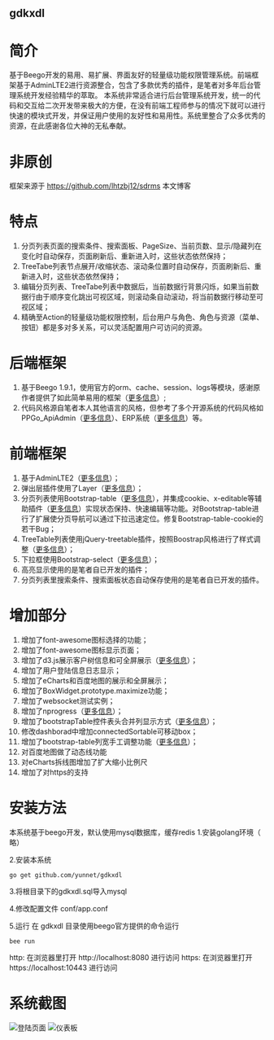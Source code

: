 ## gdkxdl

# 简介
基于Beego开发的易用、易扩展、界面友好的轻量级功能权限管理系统。前端框架基于AdminLTE2进行资源整合，包含了多款优秀的插件，是笔者对多年后台管理系统开发经验精华的萃取。
本系统非常适合进行后台管理系统开发，统一的代码和交互给二次开发带来极大的方便，在没有前端工程师参与的情况下就可以进行快速的模块式开发，并保证用户使用的友好性和易用性。系统里整合了众多优秀的资源，在此感谢各位大神的无私奉献。
# 非原创
  框架来源于 https://github.com/lhtzbj12/sdrms
本文博客
# 特点
1. 分页列表页面的搜索条件、搜索面板、PageSize、当前页数、显示/隐藏列在变化时自动保存，页面刷新后、重新进入时，这些状态依然保持；
2. TreeTabe列表节点展开/收缩状态、滚动条位置时自动保存，页面刷新后、重新进入时，这些状态依然保持；
3. 编辑分页列表、TreeTabe列表中数据后，当前数据行背景闪烁，如果当前数据行由于顺序变化跳出可视区域，则滚动条自动滚动，将当前数据行移动至可视区域；
4. 精确至Action的轻量级功能权限控制，后台用户与角色、角色与资源（菜单、按钮）都是多对多关系，可以灵活配置用户可访问的资源。
# 后端框架
1. 基于Beego 1.9.1，使用官方的orm、cache、session、logs等模块，感谢原作者提供了如此简单易用的框架（<a href="https://beego.me/">更多信息</a>）;
2. 代码风格源自笔者本人其他语言的风格，但参考了多个开源系统的代码风格如 PPGo_ApiAdmin（<a href="https://github.com/george518/PPGo_ApiAdmin">更多信息</a>）、ERP系统（<a href="https://github.com/hexiaoyun128/ERP">更多信息</a>）等。
# 前端框架
1. 基于AdminLTE2（<a href="https://adminlte.io/themes/AdminLTE/index2.html">更多信息</a>）；
2. 弹出层插件使用了Layer（<a href="http://layer.layui.com/">更多信息</a>）；
3. 分页列表使用Bootstrap-table（<a href="http://bootstrap-table.wenzhixin.net.cn/zh-cn/getting-started/">更多信息</a>），并集成cookie、x-editable等辅助插件（<a href="http://bootstrap-table.wenzhixin.net.cn/zh-cn/extensions/">更多信息</a>）实现状态保持、快速编辑等功能。对Bootstrap-table进行了扩展使分页导航可以通过下拉迅速定位。修复Bootstrap-table-cookie的若干Bug；
4. TreeTable列表使用jQuery-treetable插件，按照Boostrap风格进行了样式调整（<a href="http://ludo.cubicphuse.nl/jquery-treetable/">更多信息</a>）；
5. 下拉框使用Bootstrap-select（<a href="http://silviomoreto.github.io/bootstrap-select/">更多信息</a>）；
6. 高亮显示使用的是笔者自已开发的插件；
7. 分页列表里搜索条件、搜索面板状态自动保存使用的是笔者自已开发的插件。

# 增加部分
1. 增加了font-awesome图标选择的功能；
2. 增加了font-awesome图标显示页面；
3. 增加了d3.js展示客户树信息和可全屏展示（<a href="http://www.robschmuecker.com/d3-js-drag-and-drop-zoomable-tree/">更多信息</a>）；
4. 增加了用户登陆信息日志显示；
5. 增加了eCharts和百度地图的展示和全屏展示；
6. 增加了BoxWidget.prototype.maximize功能；
7. 增加了websocket测试实例；
8. 增加了nprogress（<a href="https://github.com/rstacruz/nprogress/">更多信息</a>）；
9. 增加了bootstrapTable控件表头合并列显示方式（<a href="https://github.com/wenzhixin/bootstrap-table/tree/master/src/extensions/sticky-header/">更多信息</a>）；
10. 修改dashborad中增加connectedSortable可移动box；
11. 增加了bootstrap-table列宽手工调整功能（<a href="https://github.com/wenzhixin/bootstrap-table/tree/master/src/extensions/resizable/">更多信息</a>）；
12. 对百度地图做了动态线功能
13. 对eCharts拆线图增加了扩大缩小比例尺
14. 增加了对https的支持

# 安装方法

本系统基于beego开发，默认使用mysql数据库，缓存redis 
1.安装golang环境（ 略）

2.安装本系统
```
go get github.com/yunnet/gdkxdl
```
3.将根目录下的gdkxdl.sql导入mysql

4.修改配置文件 conf/app.conf

5.运行
在 gdkxdl 目录使用beego官方提供的命令运行
```
bee run
```
http: 在浏览器里打开 http://localhost:8080 进行访问
https: 在浏览器里打开 https://localhost:10443 进行访问

# 系统截图

![登陆页面](https://github.com/yunnet/gdkxdl/blob/master/doc/image/login.png)
![仪表板](https://github.com/yunnet/gdkxdl/blob/master/doc/image/dashboard.png)
